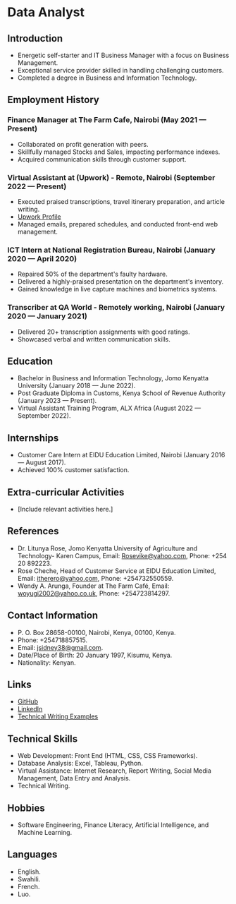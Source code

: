 # Data Analyst


## Introduction
- Energetic self-starter and IT Business Manager with a focus on Business Management.
- Exceptional service provider skilled in handling challenging customers.
- Completed a degree in Business and Information Technology.

## Employment History

### Finance Manager at The Farm Cafe, Nairobi (May 2021 — Present)
- Collaborated on profit generation with peers.
- Skillfully managed Stocks and Sales, impacting performance indexes.
- Acquired communication skills through customer support.

### Virtual Assistant at (Upwork) - Remote, Nairobi (September 2022 — Present)
- Executed praised transcriptions, travel itinerary preparation, and article writing.
- [Upwork Profile](upwork)
- Managed emails, prepared schedules, and conducted front-end web management.

### ICT Intern at National Registration Bureau, Nairobi (January 2020 — April 2020)
- Repaired 50% of the department's faulty hardware.
- Delivered a highly-praised presentation on the department's inventory.
- Gained knowledge in live capture machines and biometrics systems.

### Transcriber at QA World - Remotely working, Nairobi (January 2020 — January 2021)
- Delivered 20+ transcription assignments with good ratings.
- Showcased verbal and written communication skills.

## Education
- Bachelor in Business and Information Technology, Jomo Kenyatta University (January 2018 — June 2022).
- Post Graduate Diploma in Customs, Kenya School of Revenue Authority (January 2023 — Present).
- Virtual Assistant Training Program, ALX Africa (August 2022 — September 2022).

## Internships
- Customer Care Intern at EIDU Education Limited, Nairobi (January 2016 — August 2017).
- Achieved 100% customer satisfaction.

## Extra-curricular Activities
- [Include relevant activities here.]

## References
- Dr. Litunya Rose, Jomo Kenyatta University of Agriculture and Technology- Karen Campus, Email: Rosevike@yahoo.com, Phone: +254 20 892223.
- Rose Cheche, Head of Customer Service at EIDU Education Limited, Email: itherero@yahoo.com, Phone: +254732550559.
- Wendy A. Arunga, Founder at The Farm Café, Email: woyugi2002@yahoo.co.uk, Phone: +254723814297.

## Contact Information
- P. O. Box 28658-00100, Nairobi, Kenya, 00100, Kenya.
- Phone: +254718857515.
- Email: jsidney38@gmail.com.
- Date/Place of Birth: 20 January 1997, Kisumu, Kenya.
- Nationality: Kenyan.

## Links
- [GitHub](https://github.com/SidneyOps75)
- [LinkedIn](https://www.linkedin.com/in/john-opiyo-b20056141/)
- [Technical Writing Examples]()

## Technical Skills
- Web Development: Front End (HTML, CSS, CSS Frameworks).
- Database Analysis: Excel, Tableau, Python.
- Virtual Assistance: Internet Research, Report Writing, Social Media Management, Data Entry and Analysis.
- Technical Writing.

## Hobbies
- Software Engineering, Finance Literacy, Artificial Intelligence, and Machine Learning.

## Languages
- English.
- Swahili.
- French.
- Luo.
